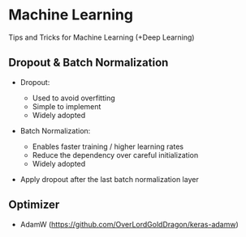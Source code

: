 # Machine Learning
Tips and Tricks for Machine Learning (+Deep Learning)

## Dropout & Batch Normalization

- Dropout:
  - Used to avoid overfitting
  - Simple to implement
  - Widely adopted
- Batch Normalization:
  - Enables faster training / higher learning rates
  - Reduce the dependency over careful initialization
  - Widely adopted

- Apply dropout after the last batch normalization layer

## Optimizer

- AdamW (https://github.com/OverLordGoldDragon/keras-adamw)

